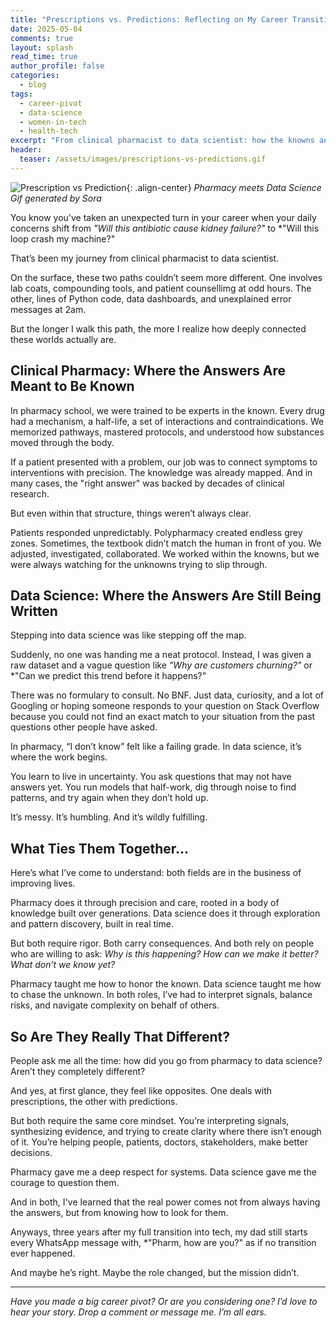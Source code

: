 ```yaml
---
title: "Prescriptions vs. Predictions: Reflecting on My Career Transition"
date: 2025-05-04
comments: true
layout: splash
read_time: true
author_profile: false
categories:
  - blog
tags:
  - career-pivot
  - data-science
  - women-in-tech
  - health-tech
excerpt: "From clinical pharmacist to data scientist: how the knowns and unknowns of two different worlds taught me to think, question, and explore."
header:
  teaser: /assets/images/prescriptions-vs-predictions.gif
---
```


![Prescription vs Prediction](/assets/images/prescriptions-vs-predictions.gif){: .align-center}
*Pharmacy meets Data Science Gif generated by Sora*

You know you've taken an unexpected turn in your career when your daily concerns shift from *"Will this antibiotic cause kidney failure?"* to \*"Will this loop crash my machine?"

That’s been my journey from clinical pharmacist to data scientist.

On the surface, these two paths couldn’t seem more different. One involves lab coats, compounding tools, and patient counsellimg at odd hours. The other, lines of Python code, data dashboards, and unexplained error messages at 2am.

But the longer I walk this path, the more I realize how deeply connected these worlds actually are.

## Clinical Pharmacy: Where the Answers Are Meant to Be Known

In pharmacy school, we were trained to be experts in the known. Every drug had a mechanism, a half-life, a set of interactions and contraindications. We memorized pathways, mastered protocols, and understood how substances moved through the body.

If a patient presented with a problem, our job was to connect symptoms to interventions with precision. The knowledge was already mapped. And in many cases, the "right answer" was backed by decades of clinical research.

But even within that structure, things weren’t always clear.

Patients responded unpredictably. Polypharmacy created endless grey zones. Sometimes, the textbook didn’t match the human in front of you. We adjusted, investigated, collaborated. We worked within the knowns, but we were always watching for the unknowns trying to slip through.

## Data Science: Where the Answers Are Still Being Written

Stepping into data science was like stepping off the map.

Suddenly, no one was handing me a neat protocol. Instead, I was given a raw dataset and a vague question like *"Why are customers churning?"* or \*"Can we predict this trend before it happens?"

There was no formulary to consult. No BNF. Just data, curiosity, and a lot of Googling or hoping someone responds to your question on Stack Overflow because you could not find an exact match to your situation from the past questions other people have asked.

In pharmacy, “I don’t know” felt like a failing grade. In data science, it’s where the work begins.

You learn to live in uncertainty. You ask questions that may not have answers yet. You run models that half-work, dig through noise to find patterns, and try again when they don’t hold up.

It’s messy. It’s humbling. And it’s wildly fulfilling.

## What Ties Them Together...

Here’s what I’ve come to understand: both fields are in the business of improving lives.

Pharmacy does it through precision and care, rooted in a body of knowledge built over generations.
Data science does it through exploration and pattern discovery, built in real time.

But both require rigor. Both carry consequences. And both rely on people who are willing to ask:
*Why is this happening?*
*How can we make it better?*
*What don’t we know yet?*

Pharmacy taught me how to honor the known. Data science taught me how to chase the unknown.
In both roles, I’ve had to interpret signals, balance risks, and navigate complexity on behalf of others.

## So Are They Really That Different?

People ask me all the time: how did you go from pharmacy to data science? Aren’t they completely different?

And yes, at first glance, they feel like opposites. One deals with prescriptions, the other with predictions.

But both require the same core mindset. You’re interpreting signals, synthesizing evidence, and trying to create clarity where there isn’t enough of it. You’re helping people, patients, doctors, stakeholders, make better decisions.

Pharmacy gave me a deep respect for systems. Data science gave me the courage to question them.

And in both, I've learned that the real power comes not from always having the answers, but from knowing how to look for them.

Anyways, three years after my full transition into tech, my dad still starts every WhatsApp message with, \*"Pharm, how are you?" as if no transition ever happened.

And maybe he’s right. Maybe the role changed, but the mission didn’t.

---

*Have you made a big career pivot? Or are you considering one? I’d love to hear your story. Drop a comment or message me. I’m all ears.*
